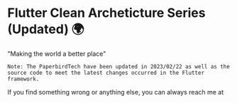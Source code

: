 # Flutter Clean Archeticture Series (Updated) 🌍

"Making the world a better place"

`Note: The PaperbirdTech have been updated in 2023/02/22 as well as the source code to meet the latest changes occurred in the Flutter framework.`

If you find something wrong or anything else, you can always reach me at

 
